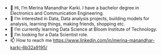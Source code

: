 - 👋 Hi, I’m Merina Manandhar Karki. I have a bachelor degree in Electronics and Communication Engineering.
- 👀 I’m interested in Data, Data analysis projects, building models for analysis, learning things, making friends, shopping etc.
- 🌱 I’m currently learning Data Science at Bloom Institute of Technology.
- 💞️ I’m looking for a Data Scientist role.
- 📫 How to reach me https://www.linkedin.com/in/merina-manandhar-karki-6b32a9195/

<!---
merinakarki/merinakarki is a ✨ special ✨ repository because its `README.md` (this file) appears on your GitHub profile.
You can click the Preview link to take a look at your changes.
--->
